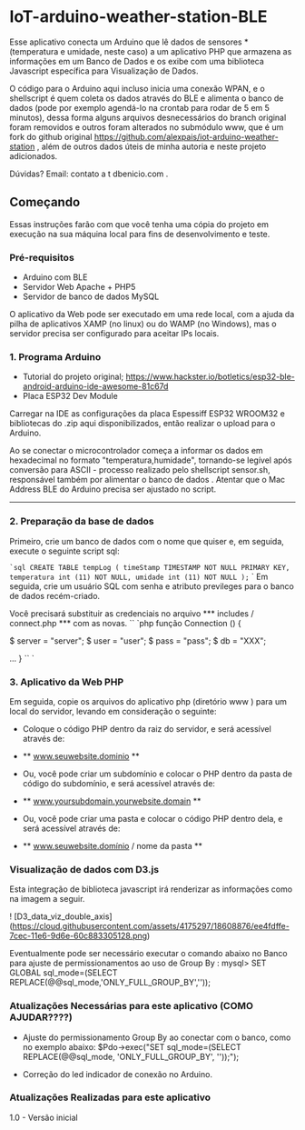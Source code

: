 # IoT-arduino-weather-station-BLE

Esse aplicativo conecta um Arduino que lê dados de sensores * (temperatura e umidade, neste caso) a um aplicativo PHP que armazena as informações em um Banco de Dados e os exibe com uma biblioteca Javascript específica para Visualização de Dados.

O código para o Arduino aqui incluso inicia uma conexão WPAN, e o shellscript é quem coleta os dados através do BLE e alimenta o banco de dados (pode por exemplo agendá-lo na crontab para rodar de 5 em 5 minutos), dessa forma alguns arquivos desnecessários do branch original foram removidos e outros foram alterados no submódulo www, que é um fork do github original https://github.com/alexpais/iot-arduino-weather-station , além de outros dados úteis de minha autoria e neste projeto adicionados.

Dúvidas? Email: contato a t dbenicio.com .


## Começando

Essas instruções farão com que você tenha uma cópia do projeto em execução na sua máquina local para fins de desenvolvimento e teste.



### Pré-requisitos

- Arduino com BLE
- Servidor Web Apache + PHP5
- Servidor de banco de dados MySQL

O aplicativo da Web pode ser executado em uma rede local, com a ajuda da pilha de aplicativos XAMP (no linux) ou do WAMP (no Windows), mas o servidor precisa ser configurado para aceitar IPs locais. 



### 1. Programa Arduino

*  Tutorial do projeto original; https://www.hackster.io/botletics/esp32-ble-android-arduino-ide-awesome-81c67d
*  Placa ESP32 Dev Module

Carregar na IDE as configurações da placa Espessiff ESP32 WROOM32 e bibliotecas do .zip aqui disponibilizados, então realizar o upload para o Arduino.

Ao se conectar o microcontrolador começa a informar os dados em hexadecimal no formato "temperatura,humidade", tornando-se legível após conversão para ASCII - processo realizado pelo shellscript sensor.sh, responsável também por alimentar o banco de dados . Atentar que o Mac Address BLE do Arduino precisa ser ajustado no script.

---

### 2. Preparação da base de dados

Primeiro, crie um banco de dados com o nome que quiser e, em seguida, execute o seguinte script sql:

`` `sql
CREATE TABLE tempLog (
timeStamp TIMESTAMP NOT NULL PRIMARY KEY,
temperatura int (11) NOT NULL,
umidade int (11) NOT NULL
);
`` `
Em seguida, crie um usuário SQL com senha e atributo previleges para o banco de dados recém-criado.

Você precisará substituir as credenciais no arquivo *** includes / connect.php *** com as novas.
`` `php
função Connection () {

$ server = "server";
$ user = "user";
$ pass = "pass";
$ db = "XXX";

...
}
`` `

### 3. Aplicativo da Web PHP

Em seguida, copie os arquivos do aplicativo php (diretório www ) para um local do servidor, levando em consideração o seguinte:

- Coloque o código PHP dentro da raiz do servidor, e será acessível através de:
- ** www.seuwebsite.dominio **


- Ou, você pode criar um subdomínio e colocar o PHP dentro da pasta de código do subdomínio, e será acessível através de:
- ** www.yoursubdomain.yourwebsite.domain **


- Ou, você pode criar uma pasta e colocar o código PHP dentro dela, e será acessível através de:
- ** www.seuwebsite.domínio / nome da pasta **




### Visualização de dados com D3.js

Esta integração de biblioteca javascript irá renderizar as informações como na imagem a seguir.

! [D3_data_viz_double_axis] (https://cloud.githubusercontent.com/assets/4175297/18608876/ee4fdffe-7cec-11e6-9d6e-60c883305128.png)

Eventualmente pode ser necessário executar o comando abaixo no Banco para ajuste de permissionamentos ao uso de Group By :
mysql> SET GLOBAL sql_mode=(SELECT REPLACE(@@sql_mode,'ONLY_FULL_GROUP_BY',''));



### Atualizações Necessárias para este aplicativo (COMO AJUDAR????)

- Ajuste do permissionamento Group By ao conectar com o banco, como no exemplo abaixo:
$Pdo->exec("SET sql_mode=(SELECT REPLACE(@@sql_mode, 'ONLY_FULL_GROUP_BY', ''));");

- Correção do led indicador de conexão no Arduino.



### Atualizações Realizadas para este aplicativo

1.0 - Versão inicial

